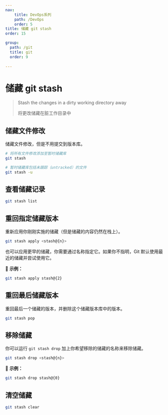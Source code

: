 ```yaml
---
nav:
    title: DevOps系列
    path: /DevOps
    order: 5
title: 储藏 git stash
order: 15

group:
  path: /git
  title: git
  order: 9
  
---
```


# 储藏 git stash

> Stash the changes in a dirty working directory away
>
> 将更改储藏在脏工作目录中

## 储藏文件修改

储藏文件修改，但是不用提交到版本库。

```bash
# 将所有文件修改添加至暂时储藏库
git stash

# 暂时储藏库包括未跟踪（untracked）的文件
git stash -u
```

## 查看储藏记录

```bash
git stash list
```

## 重回指定储藏版本

重新应用你刚刚实施的储藏（但是储藏的内容仍然在栈上）。

```bash
git stash apply <stash@{n}>
```

也可以应用更早的储藏，你需要通过名称指定它。如果你不指明，Git 默认使用最近的储藏并尝试使用它。

📍 **示例：**

```bash
git stash apply stash@{2}
```

## 重回最后储藏版本

重回最后一个储藏的版本，并删除这个储藏版本库中的版本。

```bash
git stash pop
```

## 移除储藏

你可以运行 `git stash drop` 加上你希望移除的储藏的名称来移除储藏。

```bash
git stash drop <stash@{n}>
```

📍 **示例：**

```bash
git stash drop stash@{0}
```

## 清空储藏

```bash
git stash clear
```
